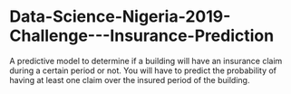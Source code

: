 # Data-Science-Nigeria-2019-Challenge---Insurance-Prediction
A predictive model to determine if a building will have an insurance claim during a certain period or not. You will have to predict the probability of having at least one claim over the insured period of the building.
